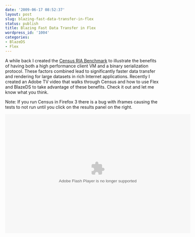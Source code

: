 ```yaml
---
date: '2009-06-17 08:52:37'
layout: post
slug: blazing-fast-data-transfer-in-flex
status: publish
title: Blazing Fast Data Transfer in Flex
wordpress_id: '1004'
categories:
- BlazeDS
- Flex
---
```


A while back I created the [Census RIA Benchmark](/census/) to illustrate the benefits of having both a high performance client VM and a binary serialization protocol.  These factors combined lead to significantly faster data transfer and rendering for large datasets in rich Internet applications.  Recently I created an Adobe TV video that walks through Census and how to use Flex and BlazeDS to take advantage of these benefits.  Check it out and let me know what you think.

Note: If you run Census in Firefox 3 there is a bug with iframes causing the tests to not run until you click on the results panel on the right.

<embed src="http://tv.adobe.com/Embed.swf" quality="high" bgcolor="#000000" width="600" height="385" name="AdobeTVPlayer" play="true" loop="false" quality="high" allowScriptAccess="always" type="application/x-shockwave-flash" pluginspage="http://www.adobe.com/go/getflashplayer" flashVars="v=~b64~aHR0cDovL2Fkb2JlLmVkZ2Vib3NzLm5ldC9mbGFzaC9hZG9iZS9hZG9iZXR2Mi9hZGNfcHJlc2VudHMvNjRfYWRjXzE1Mi5mbHY/cnNzX2ZlZWRpZD0xNDcyJnhtbHZlcnM9Mg==&w=600&t=http://tv.adobe.com/vi+f1472v1116&h=385"></embed>
